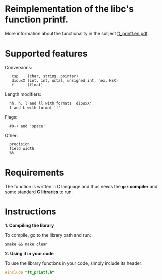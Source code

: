 
# Reimplementation of the libc's function printf.

  More information about the functionality in the subject [ft_printf.en.pdf](https://github.com/tlahin/ft_printf/files/8990312/ft_printf.en.pdf).
  
  # Supported features
    
  Conversions:
    
       csp    (char, string, pointer)
       diouxX (int, int, octal, unsigned int, hex, HEX)
       f      (float)
       
  Length modifiers:
      
      hh, h, l and ll with formats 'diouxX'
      l and L with format 'f'

  Flags:
    
      #0-+ and 'space'
      
  Other:
    
      precision
      field width
      %%

# Requirements

The function is written in C language and thus needs the **`gcc` compiler** and some standard **C libraries** to run.

# Instructions

**1. Compiling the library**

To compile, go to the library path and run:

```shell
$make && make clean
```

**2. Using it in your code**

To use the library functions in your code, simply include its header:

```C
#include "ft_printf.h"
```

  
